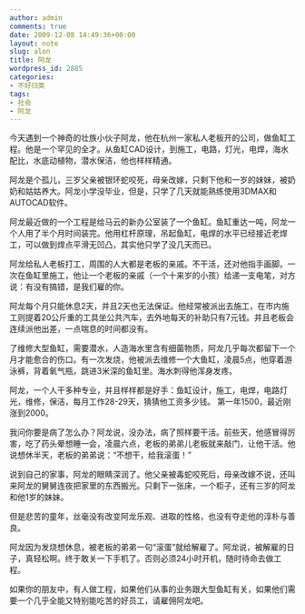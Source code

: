 ```yaml
---
author: admin
comments: true
date: 2009-12-08 14:49:36+00:00
layout: note
slug: alon
title: 阿龙
wordpress_id: 2885
categories:
- 不好归类
tags:
- 社会
- 阿龙
---
```


今天遇到一个神奇的壮族小伙子阿龙，他在杭州一家私人老板开的公司，做鱼缸工程。他是一个罕见的全才。从鱼缸CAD设计，到施工，电路，灯光，电焊，海水配比，水底动植物，潜水保洁，他也样样精通。 

阿龙是个孤儿，三岁父亲被银环蛇咬死，母亲改嫁，只剩下他和一岁的妹妹，被奶奶和姑姑养大。阿龙小学没毕业，但是，只学了几天就能熟练使用3DMAX和AUTOCAD软件。

阿龙最近做的一个工程是给马云的新办公室装了一个鱼缸。鱼缸重达一吨，阿龙一个人用了半个月时间装完。他用杠杆原理，吊起鱼缸，电焊的水平已经接近老焊工，可以做到焊点平滑无凹凸，其实他只学了没几天而已。

阿龙给私人老板打工，周围的人大都是老板的亲戚。不干活，还对他指手画脚。一次在鱼缸里施工，他让一个老板的亲戚（一个十来岁的小孩）给递一支电笔，对方说：有没有搞错，是我们雇的你。

阿龙每个月只能休息2天，并且2天也无法保证。他经常被派出去施工，在市内施工则提着20公斤重的工具坐公共汽车，去外地每天的补助只有7元钱。并且老板会连续派他出差，一点喘息的时间都没有。

了维修大型鱼缸，需要潜水，人造海水里含有细菌物质，阿龙几乎每次都留下一个月才能愈合的伤口。有一次发烧，他被派去维修一个大鱼缸，凌晨5点，他穿着游泳裤，背着氧气瓶，跳进3米深的鱼缸里。海水刺得他浑身发疼。

阿龙，一个人干多种专业，并且样样都是好手：鱼缸设计，施工，电焊，电路灯光，维修，保洁，每月工作28-29天，猜猜他工资多少钱。 第一年1500，最近刚涨到2000。

我问你要是病了怎么办？阿龙说，没办法，病了照样要干活。前些天，他感冒得厉害，吃了药头晕想睡一会，凌晨六点，老板的弟弟儿老板就来敲门，让他干活。他说想休半天，老板的弟弟说：“不想干，给我滚蛋！”

说到自己的家事，阿龙的眼睛深润了。他父亲被毒蛇咬死后，母亲改嫁不说，还叫来阿龙的舅舅连夜把家里的东西搬光。只剩下一张床，一个柜子，还有三岁的阿龙和他1岁的妹妹。

但是悲苦的童年，丝毫没有改变阿龙乐观、进取的性格，也没有夺走他的淳朴与善良。

阿龙因为发烧想休息，被老板的弟弟一句“滚蛋”就给解雇了。阿龙说，被解雇的日子，真轻松啊。终于敢关一下手机了。否则必须24小时开机，随时待命去做工程。 

如果你的朋友中，有人做工程，如果他们从事的业务跟大型鱼缸有关，如果他们需要一个几乎全能又特别能吃苦的好员工，请雇佣阿龙吧。


